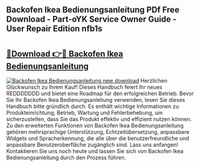 ## Backofen Ikea Bedienungsanleitung PDf Free Download - Part-oYK Service Owner Guide - User Repair Edition nfb1s

# <h2><a href="http://df4gem.blite.top/?on=Backofen+Ikea+Bedienungsanleitung">🔗Download 👉🔴 Backofen Ikea Bedienungsanleitung</a></h2>

[![Backofen Ikea Bedienungsanleitung new download](https://i.imgur.com/lujVjoI.png)](http://df4gem.blite.top/?on=Backofen+Ikea+Bedienungsanleitung)
Herzlichen Glückwunsch zu Ihrem Kauf! Dieses Handbuch feiert Ihr neues REDDDDDDD und bietet eine Roadmap für den erfolgreichen Betrieb. Bevor Sie Ihr Backofen Ikea Bedienungsanleitung verwenden, lesen Sie dieses Handbuch bitte gründlich durch. Es enthält wichtige Informationen zu Produkteinrichtung, Betrieb, Wartung und Fehlerbehebung, um sicherzustellen, dass Sie das Produkt effektiv und effizient nutzen können. Zu den erweiterten Funktionen von Backofen Ikea Bedienungsanleitung gehören mehrsprachige Unterstützung, Echtzeitübersetzung, anpassbare Widgets und Spracherkennung, die alle über die benutzerfreundliche und anpassbare Benutzeroberfläche zugänglich sind. Lass uns anfangen! Kontaktieren Sie uns noch heute und lassen Sie sich von Backofen Ikea Bedienungsanleitung durch den Prozess führen.
